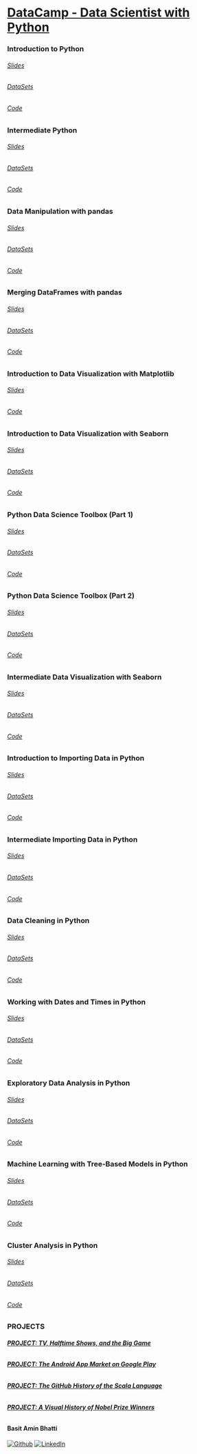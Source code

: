 # [DataCamp - Data Scientist with Python](https://www.datacamp.com/tracks/data-scientist-with-python "DataCamp - Data Scientist with Python")

### Introduction to Python
###### [Slides](https://drive.google.com/open?id=1gebQa3UMm9Cgw4FApMiGCd1U3Y3agyIN "Slides")
###### [DataSets](https://drive.google.com/open?id=1HSKiQvSGVaSg9CUFhEkDT6nJkfI29-uM "DataSets")
###### [Code](https://github.com/basitaminbhatti/DataCamp_Data_Scientist_with_Python_2020/tree/master/Introduction%20to%20Python "Code")
### Intermediate Python
###### [Slides](https://drive.google.com/open?id=1nDQ2znIP9xI0-QOIlUhyTp5p4lxjMGZZ "Slides")
###### [DataSets](https://drive.google.com/open?id=1uDK5MBRgUJlcGB0Dy44e00GS-K4LsRGD "DataSets")
###### [Code](https://github.com/basitaminbhatti/DataCamp_Data_Scientist_with_Python_2020/tree/master/Intermediate%20Python "Code")
### Data Manipulation with pandas
###### [Slides](https://drive.google.com/open?id=1XV9-XMjI_9b6eH00zVFQT8Ka3VTnflYy "Slides")
###### [DataSets](https://drive.google.com/open?id=1mK4O7K1RDuvlZVZ53ctn5K86iMqkJt7B "DataSets")
###### [Code](https://github.com/basitaminbhatti/DataCamp_Data_Scientist_with_Python_2020/tree/master/Data%20Manipulation%20with%20pandas "Code")
### Merging DataFrames with pandas
###### [Slides](https://drive.google.com/open?id=1DsWO1SzjkGrPepFRvpZMVZRHKsq3xCz_ "Slides")
###### [DataSets](https://drive.google.com/open?id=1pU4o78AfSTxZheSq-x8WugWhjX2vcQEH "DataSets")
###### [Code](https://github.com/basitaminbhatti/DataCamp_Data_Scientist_with_Python_2020/tree/master/Merging%20DataFrames%20with%20pandas "Code")
### Introduction to Data Visualization with Matplotlib
###### [Slides](https://drive.google.com/open?id=1icg5lLojIDgpbW5C6N1n2TO-SYH_7n5_ "Slides")
###### [Code](https://github.com/basitaminbhatti/DataCamp_Data_Scientist_with_Python_2020/tree/master/Introduction%20to%20Data%20Visualization%20with%20Matplotlib "Code")
### Introduction to Data Visualization with Seaborn
###### [Slides](https://drive.google.com/open?id=1EGubsvjCyWrpV29qPnHvOSCDN1nMvUKG "Slides")
###### [DataSets](https://drive.google.com/open?id=1t8Ulqd132S2WhMduEpBLE0T2-sa5Dbep "DataSets")
###### [Code](https://github.com/basitaminbhatti/DataCamp_Data_Scientist_with_Python_2020/tree/master/Introduction%20to%20Data%20Visualization%20with%20Seaborn "Code")
### Python Data Science Toolbox (Part 1)
###### [Slides](https://drive.google.com/open?id=1XUEqPL6fupvSB9nqa_lfdJGjs7GaHWij "Slides")
###### [DataSets](https://drive.google.com/open?id=1OldPXd1Wp-LlPRTaFnvp6RVONHpRJGWH "DataSets")
###### [Code](https://bit.ly/3578fS0 "Code")
### Python Data Science Toolbox (Part 2)
###### [Slides](https://drive.google.com/open?id=1sIcOtNZgnU42Js3-xea0zmZjPyDQ5SOi "Slides")
###### [DataSets](https://drive.google.com/open?id=1CN-OZHDlih6QI9m4uegFVjCzlRHgHrpd "DataSets")
###### [Code](https://bit.ly/3547CJ5 "Code")
### Intermediate Data Visualization with Seaborn
###### [Slides](https://drive.google.com/open?id=11aw3sJ4QUVFhGGWouE0EN7f2oYOJU5wz "Slides")
###### [DataSets](https://drive.google.com/open?id=10S1946ezSD2gka--9r7yUtb4LouM_tvp "DataSets")
###### [Code](https://github.com/basitaminbhatti/DataCamp_Data_Scientist_with_Python_2020/tree/master/Intermediate%20Data%20Visualization%20with%20Seaborn "Code")
### Introduction to Importing Data in Python
###### [Slides](https://drive.google.com/open?id=1ZVBOSssU2p7LRwuX-3Xd9Us3UBHXG255 "Slides")
###### [DataSets](https://drive.google.com/open?id=1Bd01MyQh20oD2EsKnnfW-TxMCziaRYRh "DataSets")
###### [Code](https://github.com/basitaminbhatti/DataCamp_Data_Scientist_with_Python_2020/tree/master/Introduction%20to%20Importing%20Data%20in%20Python)
### Intermediate Importing Data in Python
###### [Slides](https://drive.google.com/open?id=1zJTp9D0F72qVuvqxXcjAP7U5wSyurOnY "Slides")
###### [DataSets](https://drive.google.com/open?id=17uYPh39clBKjNX3bl2LPT9bvIzA5XySp "DataSets")
###### [Code](https://github.com/basitaminbhatti/DataCamp_Data_Scientist_with_Python_2020/tree/master/Intermediate%20Importing%20Data%20in%20Python)
### Data Cleaning in Python
###### [Slides](https://drive.google.com/open?id=1SY9IJ0zV7XI1GLQW-M9jE_Wc-igxp5Ha "Slides")
###### [DataSets](https://drive.google.com/open?id=1mNUhMtqtlKNLJC30VSYmg2KhVy7Evpvz "DataSets")
###### [Code](https://github.com/basitaminbhatti/DataCamp_Data_Scientist_with_Python_2020/tree/master/Data%20Cleaning%20in%20Python)

### Working with Dates and Times in Python
###### [Slides](https://drive.google.com/open?id=1T6GU-MJlHMxX4NaEdrReBlSggamtpRGO "Slides")
###### [DataSets](https://drive.google.com/open?id=1dCsqWNbwriZrAvEQU-nM90JcckJ0LKOw "DataSets")
###### [Code](https://github.com/basitaminbhatti/DataCamp_Data_Scientist_with_Python_2020/tree/master/Working%20with%20Dates%20and%20Times%20in%20Python "Code")
### Exploratory Data Analysis in Python
###### [Slides](https://drive.google.com/open?id=19CXg76nKviHFxVKzt6hVXC2g2OQ5G0Zx "Slides")
###### [DataSets](https://drive.google.com/open?id=1XSKK8gZzu1060T0w-kEfErKJKMmuIxbD "DataSets")
###### [Code](https://github.com/basitaminbhatti/DataCamp_Data_Scientist_with_Python_2020/tree/master/Exploratory%20Data%20Analysis%20in%20Python "Code")
### Machine Learning with Tree-Based Models in Python
###### [Slides](https://drive.google.com/open?id=1G1iro0ZQTL8Dyxe5VTb3Ydg5ERD7SqSh "Slides")
###### [DataSets](https://drive.google.com/open?id=1XWyzy_KA1_uUPYpuMNy_4N2p7hhaxwrn "DataSets")
###### [Code](https://github.com/basitaminbhatti/DataCamp_Data_Scientist_with_Python_2020/tree/master/Machine%20Learning%20with%20Tree-Based%20Models%20in%20Python "Code")
### Cluster Analysis in Python
###### [Slides](https://drive.google.com/open?id=1VWmExuZ1Tjn532lZq2y0S1YwAcAiWID3 "Slides")
###### [DataSets](https://drive.google.com/open?id=15mPZZoqWyOz9gN8je8Msvqmk13LAtS5L "DataSets")
###### [Code](https://github.com/basitaminbhatti/DataCamp_Data_Scientist_with_Python_2020/tree/master/Cluster%20Analysis%20in%20Python "Code")
### PROJECTS
###### [**PROJECT: TV, Halftime Shows, and the Big Game**](https://github.com/basitaminbhatti/DataCamp_Data_Scientist_with_Python_2020/tree/master/Projects/TV%2C%20Halftime%20Shows%2C%20and%20the%20Big%20Game)
###### [**PROJECT: The Android App Market on Google Play**](https://github.com/basitaminbhatti/DataCamp_Data_Scientist_with_Python_2020/tree/master/Projects/The%20Android%20App%20Market%20on%20Google%20Play)
###### [**PROJECT: The GitHub History of the Scala Language**](https://github.com/basitaminbhatti/DataCamp_Data_Scientist_with_Python_2020/tree/master/Projects/The%20GitHub%20History%20of%20the%20Scala%20Language)
###### [**PROJECT: A Visual History of Nobel Prize Winners**](https://github.com/basitaminbhatti/DataCamp_Data_Scientist_with_Python_2020/tree/master/Projects/A%20Visual%20History%20of%20Nobel%20Prize%20Winners)

#### Basit Amin Bhatti
[![Github](https://img.icons8.com/ios-filled/30/000000/github.png "Github")](https://github.com/basitaminbhatti "Github")
[![LinkedIn](https://img.icons8.com/ios-glyphs/30/000000/linkedin.png "LinkedIn")](https://www.linkedin.com/in/basitaminbhatti/ "LinkedIn")